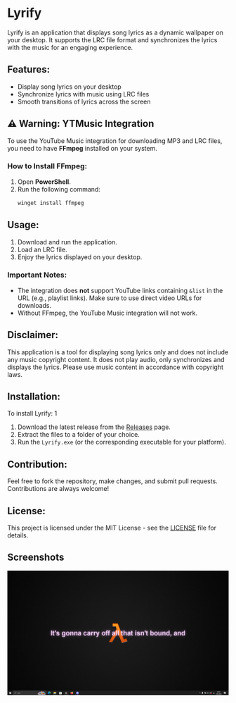 # Lyrify

Lyrify is an application that displays song lyrics as a dynamic wallpaper on your desktop. It supports the LRC file format and synchronizes the lyrics with the music for an engaging experience.

## Features:
- Display song lyrics on your desktop
- Synchronize lyrics with music using LRC files
- Smooth transitions of lyrics across the screen

## ⚠️ Warning: YTMusic Integration

To use the YouTube Music integration for downloading MP3 and LRC files, you need to have **FFmpeg** installed on your system. 

### How to Install FFmpeg:
1. Open **PowerShell**.
2. Run the following command:
   ```bash
   winget install ffmpeg
   ```

## Usage:
1. Download and run the application.
2. Load an LRC file.
3. Enjoy the lyrics displayed on your desktop.

### Important Notes:
- The integration does **not** support YouTube links containing `&list` in the URL (e.g., playlist links). Make sure to use direct video URLs for downloads.
- Without FFmpeg, the YouTube Music integration will not work.
  
## Disclaimer:
This application is a tool for displaying song lyrics only and does not include any music copyright content. It does not play audio, only synchronizes and displays the lyrics. Please use music content in accordance with copyright laws.

## Installation:
To install Lyrify:
1
1. Download the latest release from the [Releases](https://github.com/Clypus/Lyrify/releases) page.
2. Extract the files to a folder of your choice.
3. Run the `Lyrify.exe` (or the corresponding executable for your platform).

## Contribution:
Feel free to fork the repository, make changes, and submit pull requests. Contributions are always welcome!

## License:
This project is licensed under the MIT License - see the [LICENSE](LICENSE) file for details.

## Screenshots

![Lyrify Screenshot](assets/screenshot.png)
